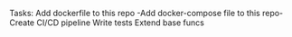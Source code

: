 Tasks:
Add dockerfile to this repo
-Add docker-compose file to this repo-
Create CI/CD pipeline
Write tests
Extend base funcs
